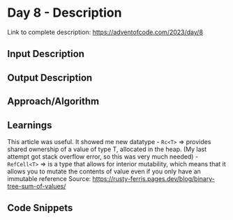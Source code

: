 # Day 8 - Description

Link to complete description: https://adventofcode.com/2023/day/8
## Input Description


## Output Description


## Approach/Algorithm


## Learnings

This article was useful. It showed me new datatype
    - `Rc<T>` => provides shared ownership of a value of type T, allocated in the heap. (My last attempt got stack overflow error, so this was very much needed)
    - `RefCell<T>` => is a type that allows for interior mutability, which means that it allows you to mutate the contents of value even if you only have an immutable reference
Source: https://rusty-ferris.pages.dev/blog/binary-tree-sum-of-values/ 


## Code Snippets


